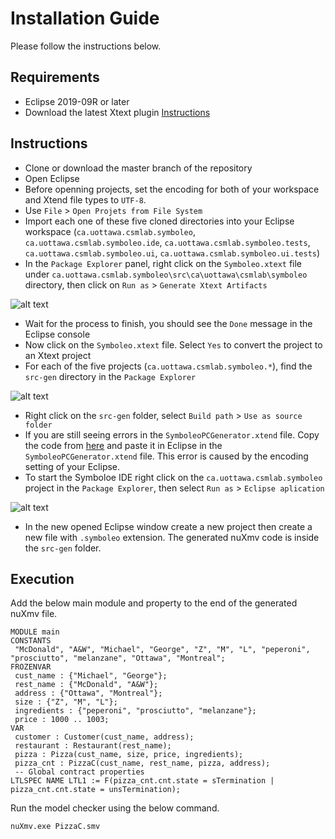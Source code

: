 # Installation Guide
Please follow the instructions below.

## Requirements
- Eclipse 2019-09R or later
- Download the latest Xtext plugin [Instructions](https://www.eclipse.org/Xtext/download.html)

## Instructions
- Clone or download the master branch of the repository
- Open Eclipse
- Before openning projects, set the encoding for both of your workspace and Xtend file types to `UTF-8`.
- Use `File` > `Open Projets from File System`
- Import each one of these five cloned directories into your Eclipse workspace (`ca.uottawa.csmlab.symboleo`, `ca.uottawa.csmlab.symboleo.ide`, `ca.uottawa.csmlab.symboleo.tests`, `ca.uottawa.csmlab.symboleo.ui`, `ca.uottawa.csmlab.symboleo.ui.tests`)
- In the `Package Explorer` panel, right click on the `Symboleo.xtext` file under `ca.uottawa.csmlab.symboleo\src\ca\uottawa\csmlab\symboleo` directory, then click on `Run as` > `Generate Xtext Artifacts`
  
![alt text](https://github.com/Smart-Contract-Modelling-uOttawa/Symboleo-IDE/blob/master/images/p1.png "Generate Xtext Artifacts")
- Wait for the process to finish, you should see the `Done` message in the Eclipse console
- Now click on the `Symboleo.xtext` file. Select `Yes` to convert the project to an Xtext project
- For each of the five projects (`ca.uottawa.csmlab.symboleo.*`), find the `src-gen` directory in the `Package Explorer`
  
![alt text](https://github.com/Smart-Contract-Modelling-uOttawa/Symboleo-IDE/blob/master/images/p2.png "Use as source folder")
- Right click on the `src-gen` folder, select `Build path` > `Use as source folder`
- If you are still seeing errors in the `SymboleoPCGenerator.xtend` file. Copy the code from [here](https://raw.githubusercontent.com/Smart-Contract-Modelling-uOttawa/Symboleo-IDE/master/ca.uottawa.csmlab.symboleo/src/ca/uottawa/csmlab/symboleo/generator/SymboleoPCGenerator.xtend) and paste it in Eclipse in the `SymboleoPCGenerator.xtend` file. This error is caused by the encoding setting of your Eclipse.
- To start the Symboloe IDE right click on the `ca.uottawa.csmlab.symboleo` project in the `Package Explorer`, then select `Run as` > `Eclipse aplication`
  
![alt text](https://github.com/Smart-Contract-Modelling-uOttawa/Symboleo-IDE/blob/master/images/p3.png "Run as Eclipse aplication")
- In the new opened Eclipse window create a new project then create a new file with `.symboleo` extension. The generated nuXmv code is inside the `src-gen` folder.

## Execution
Add the below main module and property to the end of the generated nuXmv file.
```
MODULE main
CONSTANTS
 "McDonald", "A&W", "Michael", "George", "Z", "M", "L", "peperoni", "prosciutto", "melanzane", "Ottawa", "Montreal";
FROZENVAR
 cust_name : {"Michael", "George"};
 rest_name : {"McDonald", "A&W"};
 address : {"Ottawa", "Montreal"};
 size : {"Z", "M", "L"};
 ingredients : {"peperoni", "prosciutto", "melanzane"};
 price : 1000 .. 1003;
VAR
 customer : Customer(cust_name, address);
 restaurant : Restaurant(rest_name);
 pizza : Pizza(cust_name, size, price, ingredients);
 pizza_cnt : PizzaC(cust_name, rest_name, pizza, address);
 -- Global contract properties
LTLSPEC NAME LTL1 := F(pizza_cnt.cnt.state = sTermination | pizza_cnt.cnt.state = unsTermination);
```

Run the model checker using the below command.
```
nuXmv.exe PizzaC.smv
```
